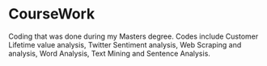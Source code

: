 # CourseWork
Coding that was done during my Masters degree.
Codes include Customer Lifetime value analysis, Twitter Sentiment analysis, Web Scraping and analysis, Word Analysis, Text Mining and Sentence Analysis.
